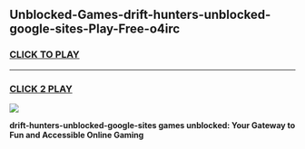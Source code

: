 
## Unblocked-Games-drift-hunters-unblocked-google-sites-Play-Free-o4irc
<h3>
<a href="https://premium76.site?title=drift-hunters-unblocked-google-sites&ref=18A1">CLICK TO PLAY</a></h3>
<hr>

<h3>
<a href="https://premium76.site?title=drift-hunters-unblocked-google-sites&ref=18A1">CLICK 2 PLAY</a>
  
</h3>

<a href="https://premium76.site?title=drift-hunters-unblocked-google-sites&ref=18A1"><img src="https://clearcache.store/games.png"></a>


**drift-hunters-unblocked-google-sites games unblocked: Your Gateway to Fun and Accessible Online Gaming**
